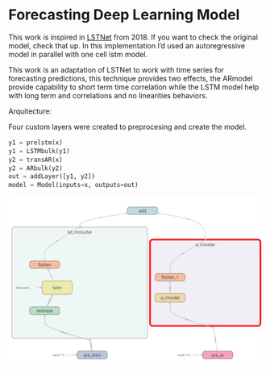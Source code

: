 # Forecasting Deep Learning Model

This work is inspired in [LSTNet](https://github.com/fbadine/LSTNet) from 2018. If you want to check the original model, check that up. In this implementation I’d used an autoregressive model in parallel with one cell lstm model.

This work is an adaptation of LSTNet to work with time series for forecasting predictions, this technique provides two effects, the ARmodel provide capability to short term time correlation while the LSTM model help with long term and correlations and no linearities behaviors.

Arquitecture:

Four custom layers were created to preprocesing and create the model.

```python
y1 = prelstm(x)
y1 = LSTMbulk(y1)
y2 = transAR(x)
y2 = ARbulk(y2)
out = addLayer([y1, y2])
model = Model(inputs=x, outputs=out)
```

 <center>
    <img src="img/red.PNG" alt="drawing" width="700"/>
</center>
